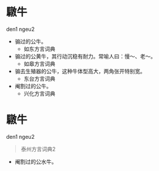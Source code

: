 # 驐牛
den1 ngeu2
+ 骟过的公牛。
  * 如东方言词典
+ 骟过的公黄牛，其行动沉稳有耐力。常喻人曰：慢～、老～。
  * 如皋方言词典
+ 骟去生殖器的公牛，这种牛体型高大，两角张开特别宽。
  * 东台方言词典
+ 阉割过的公牛。
  * 兴化方言词典

# 驐牛
den1 ngeu2
> 泰州方言词典2
- 阉割过的公水牛。
